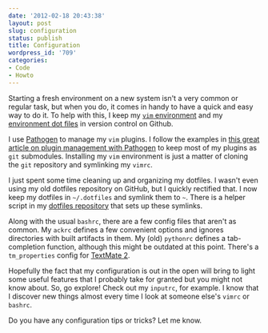 ```yaml
---
date: '2012-02-18 20:43:38'
layout: post
slug: configuration
status: publish
title: Configuration
wordpress_id: '709'
categories:
- Code
- Howto
---
```


Starting a fresh environment on a new system isn't a very common or regular task, but when you do, it comes in handy to have a quick and easy way to do it. To help with this, I keep my [`vim` environment][vim-github] and my [environment dot files][dotfiles-github] in version control on Github.

[vim-github]: https://github.com/tupton/vim-support
[dotfiles-github]: https://github.com/tupton/dotfiles

I use [Pathogen][pathogen] to manage my `vim` plugins. I follow the examples in [this great article on plugin management with Pathogen][pathogen-git-manage] to keep most of my plugins as `git` submodules. Installing my `vim` environment is just a matter of cloning the `git` repository and symlinking my `vimrc`.

[pathogen]: https://github.com/tpope/vim-pathogen
[pathogen-git-manage]: http://vimcasts.org/episodes/synchronizing-plugins-with-git-submodules-and-pathogen/

I just spent some time cleaning up and organizing my dotfiles.  I wasn't even using my old dotfiles repository on GitHub, but I quickly rectified that. I now keep my dotfiles in `~/.dotfiles` and symlink them to `~`. There is a helper script in my [dotfiles repository][dotfiles-github] that sets up these symlinks.

Along with the usual `bashrc`, there are a few config files that aren't as common. My `ackrc` defines a few convenient options and ignores directories with built artifacts in them. My (old) `pythonrc` defines a tab-completion function, although this might be outdated at this point. There's a `tm_properties` config for [TextMate 2][tm2].

[tm2]: http://blog.macromates.com/2011/textmate-2-0-alpha/

Hopefully the fact that my configuration is out in the open will bring to light some useful features that I probably take for granted but you might not know about. So, go explore! Check out my `inputrc`, for example. I know that I discover new things almost every time I look at someone else's `vimrc` or `bashrc`.

Do you have any configuration tips or tricks? Let me know.

